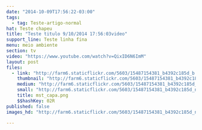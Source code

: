 ```yaml
---
date: "2014-10-09T17:56:22-03:00"
tags:
  - tag: Teste-artigo-normal
hat: Teste chapeu
title: "Teste titulo 9/10/2014 17:56:03video"
support_line: Teste linha fina
menu: meio ambiente
section: tv
video: "https://www.youtube.com/watch?v=QixID6N6ImM"
layout: post
files:
  - link: "http://farm6.staticflickr.com/5603/15487154381_b4392c185d_b.jpg"
    thumbnail: "http://farm6.staticflickr.com/5603/15487154381_b4392c185d_t.jpg"
    medium: "http://farm6.staticflickr.com/5603/15487154381_b4392c185d_z.jpg"
    small: "http://farm6.staticflickr.com/5603/15487154381_b4392c185d_n.jpg"
    title: mst_capa.png
    $$hashKey: 02R
published: false
images_hd: "http://farm6.staticflickr.com/5603/15487154381_b4392c185d_n.jpg"

---
```

